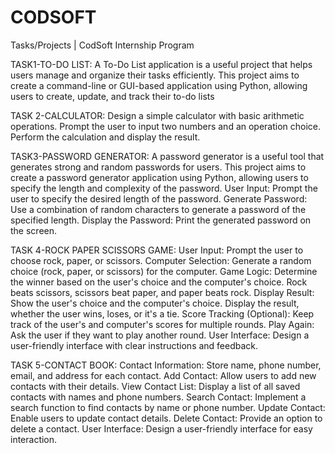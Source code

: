 # CODSOFT
Tasks/Projects | CodSoft Internship Program 

TASK1-TO-DO LIST: A To-Do List application is a useful project that helps users manage and organize their tasks efficiently. 
  This project aims to create a command-line or GUI-based application using Python, allowing users to create, update, and 
  track their to-do lists

TASK 2-CALCULATOR: Design a simple calculator with basic arithmetic operations. Prompt the user to input two numbers and an 
  operation choice. Perform the calculation and display the result.

TASK3-PASSWORD GENERATOR: A password generator is a useful tool that generates strong and random passwords for users. This 
  project aims to create a password generator application using Python, allowing users to specify the length and complexity 
  of the password. User Input: Prompt the user to specify the desired length of the password. Generate Password: Use a 
  combination of random characters to generate a password of the specified length. Display the Password: Print the generated 
  password on the screen.

TASK 4-ROCK PAPER SCISSORS GAME:
  User Input: Prompt the user to choose rock, paper, or scissors.
  Computer Selection: Generate a random choice (rock, paper, or scissors) for the computer.
  Game Logic: Determine the winner based on the user's choice and the computer's choice.
  Rock beats scissors, scissors beat paper, and paper beats rock.
  Display Result: Show the user's choice and the computer's choice.
  Display the result, whether the user wins, loses, or it's a tie.
  Score Tracking (Optional): Keep track of the user's and computer's scores for multiple rounds.
  Play Again: Ask the user if they want to play another round.
  User Interface: Design a user-friendly interface with clear instructions and feedback.

TASK 5-CONTACT BOOK:
  Contact Information: Store name, phone number, email, and address for each contact.
  Add Contact: Allow users to add new contacts with their details.
  View Contact List: Display a list of all saved contacts with names and phone numbers.
  Search Contact: Implement a search function to find contacts by name or phone number.
  Update Contact: Enable users to update contact details.
  Delete Contact: Provide an option to delete a contact.
  User Interface: Design a user-friendly interface for easy interaction.  
